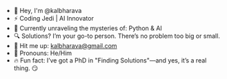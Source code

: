 - 👾 Hey, I'm @kalbharava
- ⚡ Coding Jedi | AI Innovator
- 🚀 Currently unraveling the mysteries of: Python & AI
- 🔍 Solutions? I’m your go-to person. There’s no problem too big or small.
- 📧 Hit me up: kalbharava@gmail.com
- 🌈 Pronouns: He/Him
- 🔥 Fun fact: I’ve got a PhD in "Finding Solutions"—and yes, it’s a real thing. 😏

<!---
kalbharava/kalbharava is a ✨ special ✨ repository because its `README.md` (this file) appears on your GitHub profile.
You can click the Preview link to take a look at your changes.
--->
